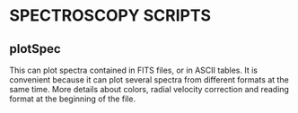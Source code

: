 SPECTROSCOPY SCRIPTS
====================


plotSpec
--------
This can plot spectra contained in FITS files, or in ASCII tables.
It is convenient because it can plot several spectra from different formats at
the same time. More details about colors, radial velocity correction and reading
 format at the beginning of the file.
